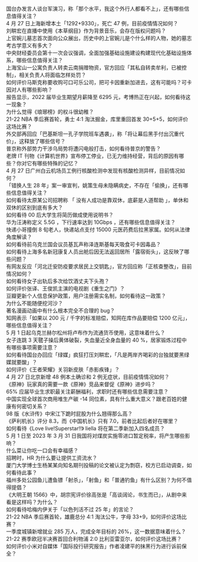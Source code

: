 国台办发言人谈台军演习，称「那个水平，我这个外行人都看不上」，还有哪些信息值得关注？  
4 月 27 日上海新增本土「1292+9330」，死亡 47 例，目前疫情情况如何？  
刘畊宏在直播中使用《本草纲目》作为背景音乐，会存在版权问题吗？  
上官婉儿墓志首次面向公众展出，历史中的上官婉儿是个什么样的人物，她的墓志考古学意义有多大？  
中央财经委员会第十一次会议强调，全面加强基础设施建设构建现代化基础设施体系，哪些信息值得关注？  
上海宝山一公寓负责人转卖云南捐赠物资，官方回应「其私自转卖牟利，已被控制」，相关负责人将面临怎样处罚？  
如何评价马斯克称要收购可口可乐公司，把可卡因重新加进去，这有可能吗？可卡因对人有哪些影响？  
报告显示，2022 届毕业生期望月薪降至 6295 元，考博热正在兴起，如何看待这一现象？  
为什么觉得《琅琊榜》的权斗很幼稚？  
21-22 NBA 季后赛首轮，勇士 4:1 淘汰掘金，库里重回首发 30+5+5，如何评价这场比赛？  
外交部再回应「巴基斯坦一孔子学院班车遇袭」，称「将让幕后黑手付出沉重代价」，这释放了哪些信号？  
普京称外部势力干涉乌局势将遭闪电般打击，如何看待普京的警告？  
老牌 IT 刊物《计算机世界》宣布停工停业，已无力维持经营，背后的原因有哪些？你对它有哪些特殊的记忆？  
4 月 27 日广州白云机场员工例行核酸检测中发现有核酸检测异样，目前情况如何？  
「错换人生 28 年」案一审宣判，姚策生母未隐瞒病史，不存在「偷换」，还有哪些信息值得关注？  
如何看待太原某公司招聘称 「 没有人成功是靠双休，底薪是人道帮助 」，单休和双休的区别到底有多大？  
如何看待 00 后大学生将简历做成使用说明书？  
华为汪涛称定义 5.5G ，下行速率达到 10Gbps ，还有哪些信息值得关注？  
快递小哥撞倒 8 旬老人，快递站点支付 15000 元医药费后拉黑家属。如何从法律角度解读？  
如何看待前乌克兰国会议员基瓦声称泽连斯基每天吸食可卡因毒品？  
如何看待上海多名新冠康复人员出舱后因无法返回居所「露宿街头」，这反映了哪些问题？  
有网友反应「河北迁安防疫要求居民上交钥匙」，官方回应称「正核查整改」，目前情况如何？  
如何看待女子出轨后多次给饮酒丈夫下头孢？  
如何评价张译、王俊凯主演的电视剧《重生之门》？  
豆瓣更新个人信息保护政策，用户注册需实名制，如何看待这一政策？  
为什么不能随便挖河沙？  
著名漫画动画中有什么根本完全不合理的 bug？  
知网表示「如果以 200 元 / 千字的标准赔偿，知网在库作品要赔偿 1200 亿元」，哪些信息值得关注？  
5 月 1 日起乌克兰赫尔松州将卢布作为流通货币使用，这意味着什么？  
女子连跳 3 天毽子操后黄体破裂，失血量近全身血量的 40 %，居家锻炼过程中有哪些事项需要注意？  
如何看待国台办回应「绿媒」疯狂打压刘畊宏，「凡是两岸齐喝彩的台独就要黑绿媒就要酸」？  
如何评价《王者荣耀》关羽新皮肤「赤影疾锋」？  
4 月 27 日北京新增 48 例本土确诊和 2 例无症状，目前疫情情况如何？  
《原神》玩家真的需要一款《原神》竞品来督促《原神》进步吗？  
65% 应届毕业生求职最关注薪酬福利，求职时还有哪些信息需要注意？  
中国实现全球首次商用堆生产碳 -14 同位素，具有什么重大意义？跟老百姓的健康有何密切关系？  
98 版《水浒传》中宋江下跪时屁股为什么翘得那么高？  
《萨利机长》评分 8.3，而《中国机长》只有 7.0，前者比起后者好在哪里？  
如何看待《Love live!Superstar!!》 liella 将在第二季新加入四名成员？  
5 月 1 日至 2023 年 3 月 31 日我国将对煤炭实施零进口暂定税率，将产生哪些影响？  
什么菜让你吃一口会有幸福感？  
招聘时，HR 为什么要让提供工资流水？  
厦门大学博士生杨某某向知名期刊投稿的论文被认定为剽窃，校方已启动调查，如何看待此事？  
福州多处公园鱼儿遭鱼镖「射杀」，「射鱼」和「普通钓鱼」有什么区别？为何不值得提倡？  
《大明王朝 1566》中，胡宗宪评价徐高张是「高谈阔论，书生而已」，从剧中来看是这样吗？为什么？  
如何看待哈梅内伊关于「以色列活不过 25 年」的言论？  
21-22 NBA 季后赛首轮，雄鹿总分 4:1 淘汰公牛，字母 33+9，如何评价这场比赛？  
一季度城镇新增就业 285 万人，完成全年目标的 26%，这一数据意味着什么？  
21-22 赛季欧冠半决赛首回合利物浦 2:0 比利亚雷亚尔，如何评价这场比赛？  
如何评价小米对自媒体「国际投行研究报告」作者凌建平的抹黑行为进行诉前保全？  
